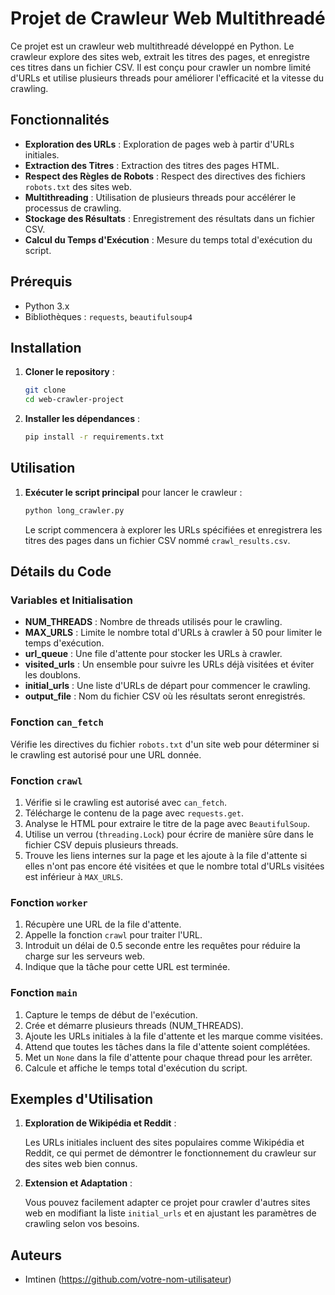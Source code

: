 # Projet de Crawleur Web Multithreadé

Ce projet est un crawleur web multithreadé développé en Python. Le crawleur explore des sites web, extrait les titres des pages, et enregistre ces titres dans un fichier CSV. Il est conçu pour crawler un nombre limité d'URLs et utilise plusieurs threads pour améliorer l'efficacité et la vitesse du crawling.

## Fonctionnalités

- **Exploration des URLs** : Exploration de pages web à partir d'URLs initiales.
- **Extraction des Titres** : Extraction des titres des pages HTML.
- **Respect des Règles de Robots** : Respect des directives des fichiers `robots.txt` des sites web.
- **Multithreading** : Utilisation de plusieurs threads pour accélérer le processus de crawling.
- **Stockage des Résultats** : Enregistrement des résultats dans un fichier CSV.
- **Calcul du Temps d'Exécution** : Mesure du temps total d'exécution du script.

## Prérequis

- Python 3.x
- Bibliothèques : `requests`, `beautifulsoup4`

## Installation

1. **Cloner le repository** :

    ```bash
    git clone 
    cd web-crawler-project
    ```

2. **Installer les dépendances** :

    ```bash
    pip install -r requirements.txt
    ```

## Utilisation

1. **Exécuter le script principal** pour lancer le crawleur :

    ```bash
    python long_crawler.py
    ```

    Le script commencera à explorer les URLs spécifiées et enregistrera les titres des pages dans un fichier CSV nommé `crawl_results.csv`.

## Détails du Code

### Variables et Initialisation

- **NUM_THREADS** : Nombre de threads utilisés pour le crawling.
- **MAX_URLS** : Limite le nombre total d'URLs à crawler à 50 pour limiter le temps d'exécution.
- **url_queue** : Une file d'attente pour stocker les URLs à crawler.
- **visited_urls** : Un ensemble pour suivre les URLs déjà visitées et éviter les doublons.
- **initial_urls** : Une liste d'URLs de départ pour commencer le crawling.
- **output_file** : Nom du fichier CSV où les résultats seront enregistrés.

### Fonction `can_fetch`

Vérifie les directives du fichier `robots.txt` d'un site web pour déterminer si le crawling est autorisé pour une URL donnée.

### Fonction `crawl`

1. Vérifie si le crawling est autorisé avec `can_fetch`.
2. Télécharge le contenu de la page avec `requests.get`.
3. Analyse le HTML pour extraire le titre de la page avec `BeautifulSoup`.
4. Utilise un verrou (`threading.Lock`) pour écrire de manière sûre dans le fichier CSV depuis plusieurs threads.
5. Trouve les liens internes sur la page et les ajoute à la file d'attente si elles n'ont pas encore été visitées et que le nombre total d'URLs visitées est inférieur à `MAX_URLS`.

### Fonction `worker`

1. Récupère une URL de la file d'attente.
2. Appelle la fonction `crawl` pour traiter l'URL.
3. Introduit un délai de 0.5 seconde entre les requêtes pour réduire la charge sur les serveurs web.
4. Indique que la tâche pour cette URL est terminée.

### Fonction `main`

1. Capture le temps de début de l'exécution.
2. Crée et démarre plusieurs threads (NUM_THREADS).
3. Ajoute les URLs initiales à la file d'attente et les marque comme visitées.
4. Attend que toutes les tâches dans la file d'attente soient complétées.
5. Met un `None` dans la file d'attente pour chaque thread pour les arrêter.
6. Calcule et affiche le temps total d'exécution du script.

## Exemples d'Utilisation

1. **Exploration de Wikipédia et Reddit** :

    Les URLs initiales incluent des sites populaires comme Wikipédia et Reddit, ce qui permet de démontrer le fonctionnement du crawleur sur des sites web bien connus.

2. **Extension et Adaptation** :

    Vous pouvez facilement adapter ce projet pour crawler d'autres sites web en modifiant la liste `initial_urls` et en ajustant les paramètres de crawling selon vos besoins.

## Auteurs

- Imtinen (https://github.com/votre-nom-utilisateur)



